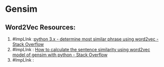 # Gensim

## Word2Vec Resources:
1. #ImpLInk :[python 3.x - determine most similar phrase using word2vec - Stack Overflow](https://stackoverflow.com/questions/55938758/determine-most-similar-phrase-using-word2vec)
2. #ImpLInk  : [How to calculate the sentence similarity using word2vec model of gensim with python - Stack Overflow](https://stackoverflow.com/questions/22129943/how-to-calculate-the-sentence-similarity-using-word2vec-model-of-gensim-with-pyt)
3. #ImpLInk : 